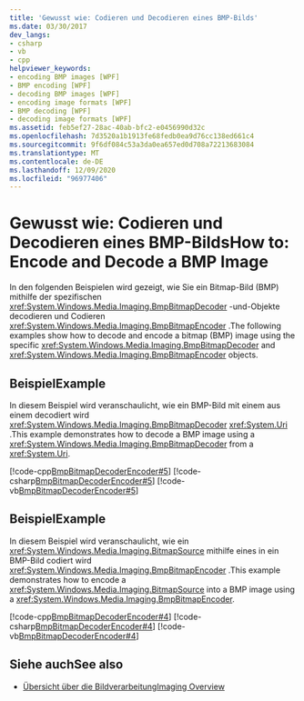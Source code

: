 ```yaml
---
title: 'Gewusst wie: Codieren und Decodieren eines BMP-Bilds'
ms.date: 03/30/2017
dev_langs:
- csharp
- vb
- cpp
helpviewer_keywords:
- encoding BMP images [WPF]
- BMP encoding [WPF]
- decoding BMP images [WPF]
- encoding image formats [WPF]
- BMP decoding [WPF]
- decoding image formats [WPF]
ms.assetid: feb5ef27-28ac-40ab-bfc2-e0456990d32c
ms.openlocfilehash: 7d3520a1b1913fe68fedb0ea9d76cc138ed661c4
ms.sourcegitcommit: 9f6df084c53a3da0ea657ed0d708a72213683084
ms.translationtype: MT
ms.contentlocale: de-DE
ms.lasthandoff: 12/09/2020
ms.locfileid: "96977406"
---
```

# <a name="how-to-encode-and-decode-a-bmp-image"></a><span data-ttu-id="acd35-102">Gewusst wie: Codieren und Decodieren eines BMP-Bilds</span><span class="sxs-lookup"><span data-stu-id="acd35-102">How to: Encode and Decode a BMP Image</span></span>
<span data-ttu-id="acd35-103">In den folgenden Beispielen wird gezeigt, wie Sie ein Bitmap-Bild (BMP) mithilfe der spezifischen <xref:System.Windows.Media.Imaging.BmpBitmapDecoder> -und-Objekte decodieren und Codieren <xref:System.Windows.Media.Imaging.BmpBitmapEncoder> .</span><span class="sxs-lookup"><span data-stu-id="acd35-103">The following examples show how to decode and encode a bitmap (BMP) image using the specific <xref:System.Windows.Media.Imaging.BmpBitmapDecoder> and <xref:System.Windows.Media.Imaging.BmpBitmapEncoder> objects.</span></span>  
  
## <a name="example"></a><span data-ttu-id="acd35-104">Beispiel</span><span class="sxs-lookup"><span data-stu-id="acd35-104">Example</span></span>  
 <span data-ttu-id="acd35-105">In diesem Beispiel wird veranschaulicht, wie ein BMP-Bild mit einem aus einem decodiert wird <xref:System.Windows.Media.Imaging.BmpBitmapDecoder> <xref:System.Uri> .</span><span class="sxs-lookup"><span data-stu-id="acd35-105">This example demonstrates how to decode a BMP image using a <xref:System.Windows.Media.Imaging.BmpBitmapDecoder> from a <xref:System.Uri>.</span></span>  
  
 [!code-cpp[BmpBitmapDecoderEncoder#5](~/samples/snippets/cpp/VS_Snippets_Wpf/BmpBitmapDecoderEncoder/CPP/anotherfile.cpp#5)]
 [!code-csharp[BmpBitmapDecoderEncoder#5](~/samples/snippets/csharp/VS_Snippets_Wpf/BmpBitmapDecoderEncoder/CSharp/BitmapFrame.cs#5)]
 [!code-vb[BmpBitmapDecoderEncoder#5](~/samples/snippets/visualbasic/VS_Snippets_Wpf/BmpBitmapDecoderEncoder/VB/BitmapFrame.vb#5)]  
  
## <a name="example"></a><span data-ttu-id="acd35-106">Beispiel</span><span class="sxs-lookup"><span data-stu-id="acd35-106">Example</span></span>  
 <span data-ttu-id="acd35-107">In diesem Beispiel wird veranschaulicht, wie ein <xref:System.Windows.Media.Imaging.BitmapSource> mithilfe eines in ein BMP-Bild codiert wird <xref:System.Windows.Media.Imaging.BmpBitmapEncoder> .</span><span class="sxs-lookup"><span data-stu-id="acd35-107">This example demonstrates how to encode a <xref:System.Windows.Media.Imaging.BitmapSource> into a BMP image using a <xref:System.Windows.Media.Imaging.BmpBitmapEncoder>.</span></span>  
  
 [!code-cpp[BmpBitmapDecoderEncoder#4](~/samples/snippets/cpp/VS_Snippets_Wpf/BmpBitmapDecoderEncoder/CPP/anotherfile.cpp#4)]
 [!code-csharp[BmpBitmapDecoderEncoder#4](~/samples/snippets/csharp/VS_Snippets_Wpf/BmpBitmapDecoderEncoder/CSharp/BitmapFrame.cs#4)]
 [!code-vb[BmpBitmapDecoderEncoder#4](~/samples/snippets/visualbasic/VS_Snippets_Wpf/BmpBitmapDecoderEncoder/VB/BitmapFrame.vb#4)]  
  
## <a name="see-also"></a><span data-ttu-id="acd35-108">Siehe auch</span><span class="sxs-lookup"><span data-stu-id="acd35-108">See also</span></span>

- [<span data-ttu-id="acd35-109">Übersicht über die Bildverarbeitung</span><span class="sxs-lookup"><span data-stu-id="acd35-109">Imaging Overview</span></span>](imaging-overview.md)
